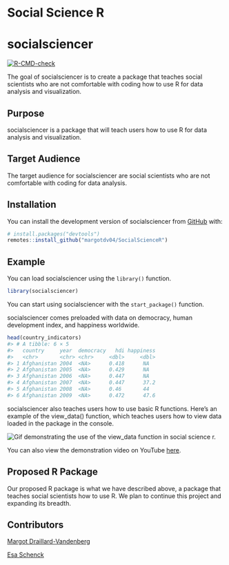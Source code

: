 Social Science R
================

<!-- README.md is generated from README.Rmd. Please edit that file -->

# socialsciencer

<!-- badges: start -->

[![R-CMD-check](https://github.com/margotdv04/socialsciencer/actions/workflows/R-CMD-check.yaml/badge.svg)](https://github.com/margotdv04/socialsciencer/actions/workflows/R-CMD-check.yaml)
<!-- badges: end -->

The goal of socialsciencer is to create a package that teaches social
scientists who are not comfortable with coding how to use R for data
analysis and visualization.

## Purpose

socialsciencer is a package that will teach users how to use R for data
analysis and visualization.

## Target Audience

The target audience for socialsciencer are social scientists who are not
comfortable with coding for data analysis.

## Installation

You can install the development version of socialsciencer from
[GitHub](https://github.com/) with:

``` r
# install.packages("devtools")
remotes::install_github("margotdv04/SocialScienceR")
```

## Example

You can load socialsciencer using the `library()` function.

``` r
library(socialsciencer)
```

You can start using socialsciencer with the `start_package()` function.

socialsciencer comes preloaded with data on democracy, human development
index, and happiness worldwide.

``` r
head(country_indicators)
#> # A tibble: 6 × 5
#>   country     year  democracy   hdi happiness
#>   <chr>       <chr> <chr>     <dbl>     <dbl>
#> 1 Afghanistan 2004  <NA>      0.418      NA  
#> 2 Afghanistan 2005  <NA>      0.429      NA  
#> 3 Afghanistan 2006  <NA>      0.447      NA  
#> 4 Afghanistan 2007  <NA>      0.447      37.2
#> 5 Afghanistan 2008  <NA>      0.46       44  
#> 6 Afghanistan 2009  <NA>      0.472      47.6
```

socialsciencer also teaches users how to use basic R functions. Here’s
an example of the view_data() function, which teaches users how to view
data loaded in the package in the console.

![Gif demonstrating the use of the view_data function in social science
r.](images/view_data.gif)

You can also view the demonstration video on YouTube
[here](https://www.youtube.com/embed/L7CdsK5cb5E/0.jpg).

## Proposed R Package

Our proposed R package is what we have described above, a package that
teaches social scientists how to use R. We plan to continue this project
and expanding its breadth.

## Contributors

[Margot Draillard-Vandenberg](https://github.com/margotdv04)

[Esa Schenck](https://github.com/esaschenck)
